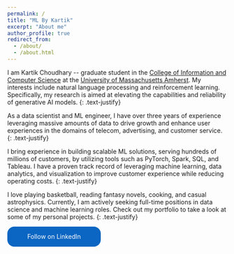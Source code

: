 ```yaml
---
permalink: /
title: "ML By Kartik"
excerpt: "About me"
author_profile: true
redirect_from: 
  - /about/
  - /about.html
---
```


I am Kartik Choudhary -- graduate student in the [College of Information and Computer Science](https://www.cics.umass.edu/) at the [University of Massachusetts Amherst](https://www.umass.edu/). My interests include natural language processing and reinforcement learning. Specifically, my research is aimed at elevating the capabilities and reliability of generative AI models. 
{: .text-justify}

As a data scientist and ML engineer, I have over three years of experience leveraging massive amounts of data to drive growth and enhance user experiences in the domains of telecom, advertising, and customer service.
{: .text-justify}

I bring experience in building scalable ML solutions, serving hundreds of millions of customers, by utilizing tools such as PyTorch, Spark, SQL, and Tableau. I have a proven track record of leveraging machine learning, data analytics, and visualization to improve customer experience while reducing operating costs.
{: .text-justify}

I love playing basketball, reading fantasy novels, cooking, and casual astrophysics. Currently, I am actively seeking full-time positions in data science and machine learning roles. Check out my portfolio to take a look at some of my personal projects.
{: .text-justify}

<style>.libutton { display: flex; flex-direction: column; justify-content: center; padding: 7px; text-align: center; outline: none; text-decoration: none !important; color: #ffffff !important; width: 200px; height: 32px; border-radius: 16px; background-color: #0A66C2; font-family: "SF Pro Text", Helvetica, sans-serif; } </style>

<a class="libutton" href="http://www.linkedin.com/comm/mynetwork/discovery-see-all?usecase=PEOPLE_FOLLOWS&followMember=kartik727" target="_black">Follow on LinkedIn</a>